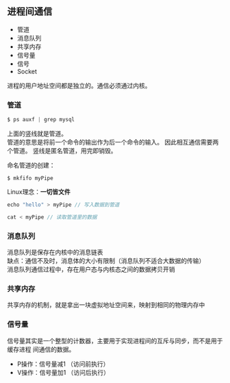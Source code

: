 ## 进程间通信

* 管道
* 消息队列
* 共享内存
* 信号量
* 信号
* Socket

进程的用户地址空间都是独立的。通信必须通过内核。  

### 管道

```C
$ ps auxf | grep mysql
```
上面的竖线就是管道。  
管道的意思是将前一个命令的输出作为后一个命令的输入。
因此相互通信需要两个管道。
竖线是匿名管道，用完即销毁。

命名管道的创建：
```
$ mkfifo myPipe
```
Linux理念：**一切皆文件**

```C++
echo "hello" > myPipe // 写入数据到管道

cat < myPipe // 读取管道里的数据
```

### 消息队列

消息队列是保存在内核中的消息链表  
缺点：通信不及时，消息体的大小有限制（消息队列不适合大数据的传输）  
消息队列通信过程中，存在⽤户态与内核态之间的数据拷⻉开销  

### 共享内存

共享内存的机制，就是拿出⼀块虚拟地址空间来，映射到相同的物理内存中

### 信号量

信号量其实是⼀个整型的计数器，主要⽤于实现进程间的互斥与同步，⽽不是⽤于缓存进程
间通信的数据。
* P操作：信号量减1 （访问前执行）
* V操作：信号量加1 （访问后执行）
  


